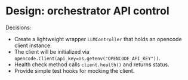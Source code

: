 # Design: orchestrator API control

Decisions:

- Create a lightweight wrapper `LLMController` that holds an opencode client instance.
- The client will be initialized via `opencode.Client(api_key=os.getenv("OPENCODE_API_KEY"))`.
- Health check method calls `client.health()` and returns status.
- Provide simple test hooks for mocking the client.
